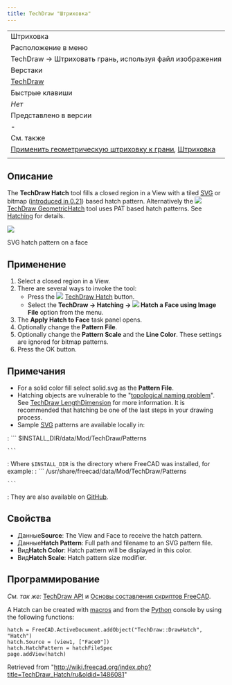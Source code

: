 ```yaml
---
title: TechDraw "Штриховка"
---
```

|  |
| --- |
| Штриховка |
| Расположение в меню |
| TechDraw → Штриховать грань, используя файл изображения |
| Верстаки |
| [TechDraw](/TechDraw_Workbench/ru "TechDraw Workbench/ru") |
| Быстрые клавиши |
| *Нет* |
| Представлено в версии |
| - |
| См. также |
| [Применить геометрическую штриховку к грани](/TechDraw_GeometricHatch/ru "TechDraw GeometricHatch/ru"), [Штриховка](/TechDraw_Hatching/ru "TechDraw Hatching/ru") |
|  |

## Описание

The **TechDraw Hatch** tool fills a closed region in a View with a tiled [SVG](/SVG "SVG") or bitmap ([introduced in 0.21](/Release_notes_0.21 "Release notes 0.21")) based hatch pattern. Alternatively the ![](/images/TechDraw_GeometricHatch.svg) [TechDraw GeometricHatch](/TechDraw_GeometricHatch "TechDraw GeometricHatch") tool uses PAT based hatch patterns. See [Hatching](/TechDraw_Hatching "TechDraw Hatching") for details.

![](/images/TechDraw_Hatch_example.png)

SVG hatch pattern on a face

## Применение

1. Select a closed region in a View.
2. There are several ways to invoke the tool:
   * Press the ![](/images/TechDraw_Hatch.svg) [TechDraw Hatch](/TechDraw_Hatch "TechDraw Hatch") button.
   * Select the **TechDraw → Hatching → ![](/images/TechDraw_Hatch.svg) Hatch a Face using Image File** option from the menu.
3. The **Apply Hatch to Face** task panel opens.
4. Optionally change the **Pattern File**.
5. Optionally change the **Pattern Scale** and the **Line Color**. These settings are ignored for bitmap patterns.
6. Press the OK button.

## Примечания

* For a solid color fill select solid.svg as the **Pattern File**.
* Hatching objects are vulnerable to the "[topological naming problem](/Topological_naming_problem "Topological naming problem")". See [TechDraw LengthDimension](/TechDraw_LengthDimension "TechDraw LengthDimension") for more information. It is recommended that hatching be one of the last steps in your drawing process.
* Sample [SVG](/SVG "SVG") patterns are available locally in:

:   ```
    $INSTALL_DIR/data/Mod/TechDraw/Patterns

    ```
:   Where `$INSTALL_DIR` is the directory where FreeCAD was installed, for example:
:   ```
    /usr/share/freecad/data/Mod/TechDraw/Patterns

    ```
:   They are also available on [GitHub](https://github.com/FreeCAD/FreeCAD/tree/master/src/Mod/TechDraw/Patterns).

## Свойства

* Данные**Source**: The View and Face to receive the hatch pattern.
* Данные**Hatch Pattern**: Full path and filename to an SVG pattern file.
* Вид**Hatch Color**: Hatch pattern will be displayed in this color.
* Вид**Hatch Scale**: Hatch pattern size modifier.

## Программирование

*См. так же:* [TechDraw API](/TechDraw_API/ru "TechDraw API/ru") и [Основы составления скриптов FreeCAD](/FreeCAD_Scripting_Basics/ru "FreeCAD Scripting Basics/ru").

A Hatch can be created with [macros](/Macros "Macros") and from the [Python](/Python "Python") console by using the following functions:

```
hatch = FreeCAD.ActiveDocument.addObject("TechDraw::DrawHatch", "Hatch")
hatch.Source = (view1, ["Face0"])
hatch.HatchPattern = hatchFileSpec
page.addView(hatch)

```

Retrieved from "<http://wiki.freecad.org/index.php?title=TechDraw_Hatch/ru&oldid=1486081>"